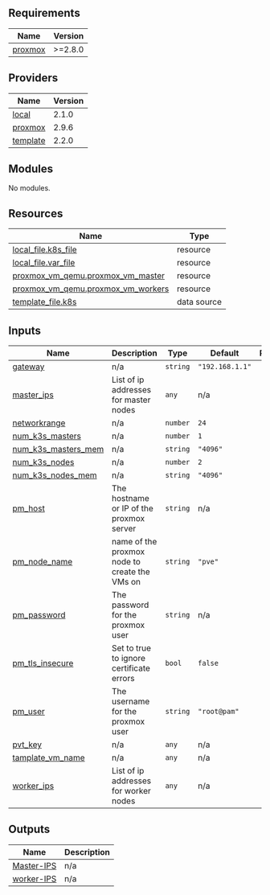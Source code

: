 <!-- BEGIN_TF_DOCS -->
## Requirements

| Name | Version |
|------|---------|
| <a name="requirement_proxmox"></a> [proxmox](#requirement\_proxmox) | >=2.8.0 |

## Providers

| Name | Version |
|------|---------|
| <a name="provider_local"></a> [local](#provider\_local) | 2.1.0 |
| <a name="provider_proxmox"></a> [proxmox](#provider\_proxmox) | 2.9.6 |
| <a name="provider_template"></a> [template](#provider\_template) | 2.2.0 |

## Modules

No modules.

## Resources

| Name | Type |
|------|------|
| [local_file.k8s_file](https://registry.terraform.io/providers/hashicorp/local/latest/docs/resources/file) | resource |
| [local_file.var_file](https://registry.terraform.io/providers/hashicorp/local/latest/docs/resources/file) | resource |
| [proxmox_vm_qemu.proxmox_vm_master](https://registry.terraform.io/providers/telmate/proxmox/latest/docs/resources/vm_qemu) | resource |
| [proxmox_vm_qemu.proxmox_vm_workers](https://registry.terraform.io/providers/telmate/proxmox/latest/docs/resources/vm_qemu) | resource |
| [template_file.k8s](https://registry.terraform.io/providers/hashicorp/template/latest/docs/data-sources/file) | data source |

## Inputs

| Name | Description | Type | Default | Required |
|------|-------------|------|---------|:--------:|
| <a name="input_gateway"></a> [gateway](#input\_gateway) | n/a | `string` | `"192.168.1.1"` | no |
| <a name="input_master_ips"></a> [master\_ips](#input\_master\_ips) | List of ip addresses for master nodes | `any` | n/a | yes |
| <a name="input_networkrange"></a> [networkrange](#input\_networkrange) | n/a | `number` | `24` | no |
| <a name="input_num_k3s_masters"></a> [num\_k3s\_masters](#input\_num\_k3s\_masters) | n/a | `number` | `1` | no |
| <a name="input_num_k3s_masters_mem"></a> [num\_k3s\_masters\_mem](#input\_num\_k3s\_masters\_mem) | n/a | `string` | `"4096"` | no |
| <a name="input_num_k3s_nodes"></a> [num\_k3s\_nodes](#input\_num\_k3s\_nodes) | n/a | `number` | `2` | no |
| <a name="input_num_k3s_nodes_mem"></a> [num\_k3s\_nodes\_mem](#input\_num\_k3s\_nodes\_mem) | n/a | `string` | `"4096"` | no |
| <a name="input_pm_host"></a> [pm\_host](#input\_pm\_host) | The hostname or IP of the proxmox server | `string` | n/a | yes |
| <a name="input_pm_node_name"></a> [pm\_node\_name](#input\_pm\_node\_name) | name of the proxmox node to create the VMs on | `string` | `"pve"` | no |
| <a name="input_pm_password"></a> [pm\_password](#input\_pm\_password) | The password for the proxmox user | `string` | n/a | yes |
| <a name="input_pm_tls_insecure"></a> [pm\_tls\_insecure](#input\_pm\_tls\_insecure) | Set to true to ignore certificate errors | `bool` | `false` | no |
| <a name="input_pm_user"></a> [pm\_user](#input\_pm\_user) | The username for the proxmox user | `string` | `"root@pam"` | no |
| <a name="input_pvt_key"></a> [pvt\_key](#input\_pvt\_key) | n/a | `any` | n/a | yes |
| <a name="input_tamplate_vm_name"></a> [tamplate\_vm\_name](#input\_tamplate\_vm\_name) | n/a | `any` | n/a | yes |
| <a name="input_worker_ips"></a> [worker\_ips](#input\_worker\_ips) | List of ip addresses for worker nodes | `any` | n/a | yes |

## Outputs

| Name | Description |
|------|-------------|
| <a name="output_Master-IPS"></a> [Master-IPS](#output\_Master-IPS) | n/a |
| <a name="output_worker-IPS"></a> [worker-IPS](#output\_worker-IPS) | n/a |
<!-- END_TF_DOCS -->
